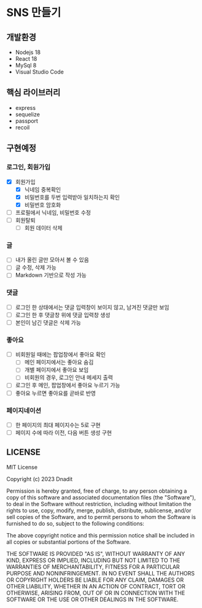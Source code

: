 # SNS 만들기

## 개발환경
- Nodejs 18
- React 18
- MySql 8
- Visual Studio Code

## 핵심 라이브러리
- express
- sequelize
- passport
- recoil

## 구현예정
### 로그인, 회원가입
- [x] 회원가입
    - [x] 닉네임 중복확인
    - [x] 비밀번호를 두번 입력받아 일치하는지 확인
    - [x] 비밀번호 암호화
- [ ] 프로필에서 닉네임, 비밀번호 수정
- [ ] 회원탈퇴
    - [ ] 회원 데이터 삭제

### 글
- [ ] 내가 올린 글만 모아서 볼 수 있음
- [ ] 글 수정, 삭제 가능
- [ ] Markdown 기반으로 작성 가능

### 댓글
- [ ] 로그인 한 상태에서는 댓글 입력창이 보이지 않고, 남겨진 댓글만 보임
- [ ] 로그인 한 후 댓글창 위에 댓글 입력창 생성
- [ ] 본인이 남긴 댓글은 삭제 가능

### 좋아요
- [ ] 비회원일 때에는 팝업창에서 좋아요 확인
    - [ ] 메인 페이지에서는 좋아요 숨김
    - [ ] 개별 페이지에서 좋아요 보임
    - [ ] 비회원의 경우, 로그인 안내 메세지 출력
- [ ] 로그인 후 메인, 팝업창에서 좋아요 누르기 가능
- [ ] 좋아요 누르면 좋아요를 곧바로 반영

### 페이지네이션
- [ ] 한 페이지의 최대 페이지수는 5로 구현
- [ ] 페이지 수에 따라 이전, 다음 버튼 생성 구현

## LICENSE
MIT License

Copyright (c) 2023 Dnadit

Permission is hereby granted, free of charge, to any person obtaining a copy of this software and associated documentation files (the "Software"), to deal in the Software without restriction, including without limitation the rights to use, copy, modify, merge, publish, distribute, sublicense, and/or sell copies of the Software, and to permit persons to whom the Software is furnished to do so, subject to the following conditions:

The above copyright notice and this permission notice shall be included in all copies or substantial portions of the Software.

THE SOFTWARE IS PROVIDED "AS IS", WITHOUT WARRANTY OF ANY KIND, EXPRESS OR IMPLIED, INCLUDING BUT NOT LIMITED TO THE WARRANTIES OF MERCHANTABILITY, FITNESS FOR A PARTICULAR PURPOSE AND NONINFRINGEMENT. IN NO EVENT SHALL THE AUTHORS OR COPYRIGHT HOLDERS BE LIABLE FOR ANY CLAIM, DAMAGES OR OTHER LIABILITY, WHETHER IN AN ACTION OF CONTRACT, TORT OR OTHERWISE, ARISING FROM, OUT OF OR IN CONNECTION WITH THE SOFTWARE OR THE USE OR OTHER DEALINGS IN THE SOFTWARE.
